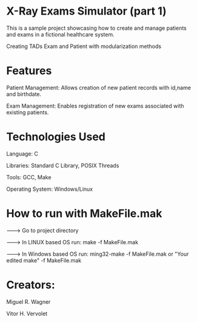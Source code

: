 # X-Ray Exams Simulator (part 1)
This is a sample project showcasing how to create and manage patients and exams in a fictional healthcare system.


Creating TADs Exam and Patient with modularization methods 


# Features
 Patient Management: Allows creation of new patient records with id,name and birthdate. 

 Exam Management: Enables registration of new exams associated with existing patients.

# Technologies Used
Language: C


Libraries: Standard C Library, POSIX Threads 


Tools: GCC, Make


Operating System: Windows/Linux

# How to run with MakeFile.mak
---> Go to project directory


---> In LINUX based OS run: make -f MakeFile.mak

---> In Windows based OS run: ming32-make -f MakeFile.mak or "Your edited make" -f MakeFile.mak

# Creators:

Miguel R. Wagner 

Vitor H. Vervolet
